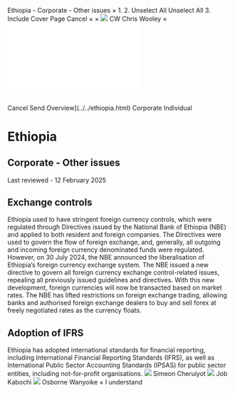 Ethiopia - Corporate - Other issues
×
1.
2.
Unselect All
Unselect All
3.
Include Cover Page
Cancel
×
×
![](../../-/media/world-wide-tax-summaries/attachments/global---chris-wooley.ashx%3Frev=ac5e5f3223b34096b1afc2a6009c7320&revision=ac5e5f32-23b3-4096-b1af-c2a6009c7320&hash=859B7ADC84DC2CBEC9760E9E6EE7DE6D0A8BFCDF)
CW
Chris Wooley
×
![](other-issues.html)
######
Cancel
Send
Overview](../../ethiopia.html)
Corporate
Individual
# Ethiopia
## Corporate - Other issues
Last reviewed - 12 February 2025
## Exchange controls
Ethiopia used to have stringent foreign currency controls, which were regulated through Directives issued by the National Bank of Ethiopia (NBE) and applied to both resident and foreign companies. The Directives were used to govern the flow of foreign exchange, and, generally, all outgoing and incoming foreign currency denominated funds were regulated.
However, on 30 July 2024, the NBE announced the liberalisation of Ethiopia’s foreign currency exchange system. The NBE issued a new directive to govern all foreign currency exchange control-related issues, repealing all previously issued guidelines and directives.
With this new development, foreign currencies will now be transacted based on market rates. The NBE has lifted restrictions on foreign exchange trading, allowing banks and authorised foreign exchange dealers to buy and sell forex at freely negotiated rates as the currency floats.
## Adoption of IFRS
Ethiopia has adopted international standards for financial reporting, including International Financial Reporting Standards (IFRS), as well as International Public Sector Accounting Standards (IPSAS) for public sector entities, including not-for-profit organisations.
![](../../-/media/world-wide-tax-summaries/ethiopiasimeon-cheruiyotethiopia--simeon-cheruiyotpng20221221171213647.ashx%3Frev=10a59f7983b74e50bcf3bcdf919a447d&revision=10a59f79-83b7-4e50-bcf3-bcdf919a447d&hash=B44346B5D4B3894F93F19513930965A58A4770C8)
Simeon Cheruiyot
![](../../-/media/world-wide-tax-summaries/ethiopiajob-maina-kabochiethiopia--job-kabochipng20221221171325736.ashx%3Frev=53b277ebf3a74acbb3195574d8959fbe&revision=53b277eb-f3a7-4acb-b319-5574d8959fbe&hash=937CC36C03934AF94BD953DDFE311F5BE189C9E5)
Job Kabochi
![](../../-/media/world-wide-tax-summaries/ethiopiaosborne-wanyoikeethiopia--osborne-wanyoikejpg20230127153224496.ashx%3Frev=f3d7155028224fa38366739a6f30aeb5&revision=f3d71550-2822-4fa3-8366-739a6f30aeb5&hash=809F585E57092A9E0C14B5C9BB1A6C0E3B8D7472)
Osborne Wanyoike
×
I understand
